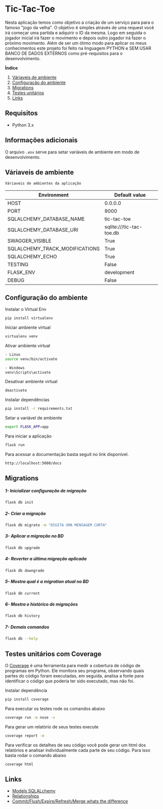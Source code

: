 # Tic-Tac-Toe

Nesta aplicação temos como objetivo a criação de um serviço para para o famoso "jogo da velha".
O objetivo é simples através de uma request você irá começar uma partida e adquirir o ID da mesma.
Logo em seguida o jogador inicial irá fazer o movimento e depois outro jogador irá fazer o próximo movimento.
Além de ser um ótimo modo para aplicar os meus conhecimentos este projeto foi feito na linguagem PYTHON e SEM USAR BANCO DE DADOS EXTERNOS como pré-requisitos para o desenvolvimento.

**Índice**
1. [Váriaveis de ambiente](#environments_variables)
2. [Configuração do ambiente](#environment)
3. [Migrations](#migration)
4. [Testes unitários](#coverage)
5. [Links](#links)

## Requisitos
- Python 3.x

## Informações adicionais
O arquivo `.env` serve para setar variáveis de ambiente em modo de desenvolvimento.

## Váriaveis de ambiente <a name="environments_variables"></a>
    Váriaveis de ambientes da aplicação
|              Environment              |                 Default value                 |
|---------------------------------------|-----------------------------------------------|
| HOST                                  | 0.0.0.0                                       |
| PORT                                  | 9000                                          |
| SQLALCHEMY_DATABASE_NAME              | tic-tac-toe                                   |
| SQLALCHEMY_DATABASE_URI               | sqlite:///tic-tac-toe.db                      |
| SWAGGER_VISIBLE                       | True                                          |
| SQLALCHEMY_TRACK_MODIFICATIONS        | True                                          |
| SQLALCHEMY_ECHO                       | True                                          |
| TESTING                               | False                                         |
| FLASK_ENV                             | development                                   |
| DEBUG                                 | False                                         |

## Configuração do ambiente <a name="environment"></a>
Instalar o Virtual Env
````bash
pip install virtualenv
````

Iniciar ambiente virtual
````bash
virtualenv venv
````

Ativar ambiente virtual
````bash
- Linux
source venv/bin/activate

- Windows
venv\Scripts\activate
````

Desativar ambiente virtual
````bash
deactivate
````

Instalar dependências
````bash
pip install -r requirements.txt
````

Setar a variável de ambiente
````bash
export FLASK_APP=app
````

Para iniciar a aplicação
````bash
flask run
````

Para acessar a documentação basta seguit no link disponível.
````bash
http://localhost:5000/docs
````

## Migrations <a name="migration"></a>

##### 1- Inicializar configuração de migração
```bash
flask db init
```

##### 2- Criar a migração
```bash
flask db migrate -m "DIGITA UMA MENSAGEM CURTA"
```

##### 3- Aplicar a migração no BD
```bash
flask db upgrade
```

##### 4- Reverter a última migração aplicada
```bash
flask db downgrade
```

##### 5- Mostra qual é a migration atual no BD
```bash
flask db current
```

##### 6- Mostra o histórico de migrações
```bash
flask db history
```

##### 7- Demais comandos
```bash
flask db --help
```
## Testes unitários com Coverage <a name="coverage"></a>
O [Coverage](https://coverage.readthedocs.io/en/coverage-5.0/) é uma ferramenta para medir a cobertura de código de programas em Python. Ele monitora seu programa, observando quais partes do código foram executadas, em seguida, analisa a fonte para identificar o código que poderia ter sido executado, mas não foi.

Instalar dependência
````bash
pip install coverage
````

Para executar os testes rode os comandos abaixo
````bash
coverage run -m nose -v
````

Para gerar um relatório de seus testes execute 
````bash
coverage report -m
````

Para verificar os detalhes de seu código você pode gerar um html dos relatórios e analisar individualmente cada parte de seu código. Para isso basta rodar o comando abaixo 
````bash
coverage html
````

## Links <a name="links"></a>
- [Models SQLALchemy](https://flask-sqlalchemy.palletsprojects.com/en/2.x/models/)
- [Relationships](https://docs.sqlalchemy.org/en/13/orm/basic_relationships.html)
- [Commit/Flush/Expire/Refresh/Merge whats the difference](https://www.michaelcho.me/article/sqlalchemy-commit-flush-expire-refresh-merge-whats-the-difference)
